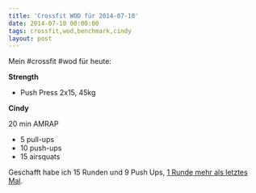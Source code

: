 ```yaml
---
title: 'Crossfit WOD für 2014-07-10'
date: 2014-07-10 00:00:00 
tags: crossfit,wod,benchmark,cindy
layout: post
---
```

Mein #crossfit #wod für heute:

**Strength**

* Push Press 2x15, 45kg

**Cindy**

20 min AMRAP

* 5 pull-ups
* 10 push-ups
* 15 airsquats

Geschafft habe ich 15 Runden und 9 Push Ups, [1 Runde mehr als letztes Mal][1].

[0]: http://www.crossfithh.de/workouts--news/workout-thursday26
[1]: http://blog.kopis.de/crossfit-wod-fur-2014-05-31/

